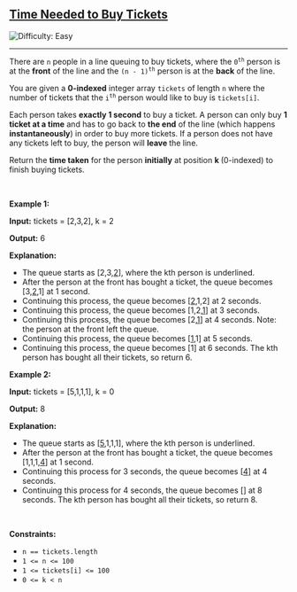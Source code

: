 <h2><a href="https://leetcode.com/problems/time-needed-to-buy-tickets">Time Needed to Buy Tickets</a></h2> <img src='https://img.shields.io/badge/Difficulty-Easy-brightgreen' alt='Difficulty: Easy' /><hr><p>There are <code>n</code> people in a line queuing to buy tickets, where the <code>0<sup>th</sup></code> person is at the <strong>front</strong> of the line and the <code>(n - 1)<sup>th</sup></code> person is at the <strong>back</strong> of the line.</p>

<p>You are given a <strong>0-indexed</strong> integer array <code>tickets</code> of length <code>n</code> where the number of tickets that the <code>i<sup>th</sup></code> person would like to buy is <code>tickets[i]</code>.</p>

<p>Each person takes <strong>exactly 1 second</strong> to buy a ticket. A person can only buy <strong>1 ticket at a time</strong> and has to go back to <strong>the end</strong> of the line (which happens <strong>instantaneously</strong>) in order to buy more tickets. If a person does not have any tickets left to buy, the person will <strong>leave </strong>the line.</p>

<p>Return the <strong>time taken</strong> for the person <strong>initially</strong> at position <strong>k</strong><strong> </strong>(0-indexed) to finish buying tickets.</p>

<p>&nbsp;</p>
<p><strong class="example">Example 1:</strong></p>

<div class="example-block">
<p><strong>Input:</strong> <span class="example-io">tickets = [2,3,2], k = 2</span></p>

<p><strong>Output:</strong> <span class="example-io">6</span></p>

<p><strong>Explanation:</strong></p>

<ul>
	<li>The queue starts as [2,3,<u>2</u>], where the kth person is underlined.</li>
	<li>After the person at the front has bought a ticket, the queue becomes [3,<u>2</u>,1] at 1 second.</li>
	<li>Continuing this process, the queue becomes [<u>2</u>,1,2] at 2 seconds.</li>
	<li>Continuing this process, the queue becomes [1,2,<u>1</u>] at 3 seconds.</li>
	<li>Continuing this process, the queue becomes [2,<u>1</u>] at 4 seconds. Note: the person at the front left the queue.</li>
	<li>Continuing this process, the queue becomes [<u>1</u>,1] at 5 seconds.</li>
	<li>Continuing this process, the queue becomes [1] at 6 seconds. The kth person has bought all their tickets, so return 6.</li>
</ul>
</div>

<p><strong class="example">Example 2:</strong></p>

<div class="example-block">
<p><strong>Input:</strong> <span class="example-io">tickets = [5,1,1,1], k = 0</span></p>

<p><strong>Output:</strong> <span class="example-io">8</span></p>

<p><strong>Explanation:</strong></p>

<ul>
	<li>The queue starts as [<u>5</u>,1,1,1], where the kth person is underlined.</li>
	<li>After the person at the front has bought a ticket, the queue becomes [1,1,1,<u>4</u>] at 1 second.</li>
	<li>Continuing this process for 3 seconds, the queue becomes [<u>4]</u> at 4 seconds.</li>
	<li>Continuing this process for 4 seconds, the queue becomes [] at 8 seconds. The kth person has bought all their tickets, so return 8.</li>
</ul>
</div>

<p>&nbsp;</p>
<p><strong>Constraints:</strong></p>

<ul>
	<li><code>n == tickets.length</code></li>
	<li><code>1 &lt;= n &lt;= 100</code></li>
	<li><code>1 &lt;= tickets[i] &lt;= 100</code></li>
	<li><code>0 &lt;= k &lt; n</code></li>
</ul>

